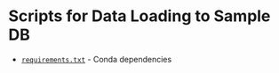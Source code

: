 # Scripts for Data Loading to Sample DB

- [`requirements.txt`](./requirements.txt) - Conda dependencies

